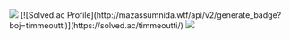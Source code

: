 <img src="https://img.shields.io/badge/MySQL-4479A1?style=for-the-badge&logo=MySQL&logoColor=white">
[![Solved.ac Profile](http://mazassumnida.wtf/api/v2/generate_badge?boj=timmeoutti)](https://solved.ac/timmeoutti/)
<img src="http://mazandi.herokuapp.com/api?handle=timmeoutti&theme=warm"/>
